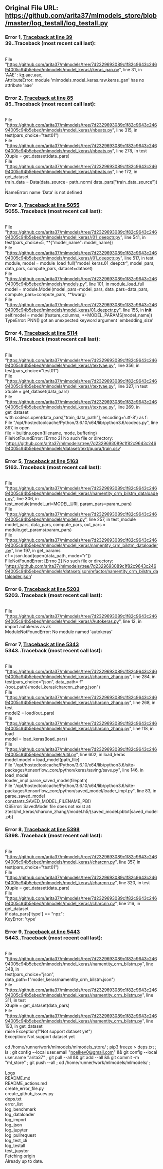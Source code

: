 ## Original File URL: https://github.com/arita37/mlmodels_store/blob/master/log_testall/log_testall.py


### Error 1, [Traceback at line 39](https://github.com/arita37/mlmodels_store/blob/master/log_testall/log_testall.py#L39)<br />39..Traceback (most recent call last):
<br />  File "https://github.com/arita37/mlmodels/tree/7d2329693089c1f82c9643c24694005c94b5ebed/mlmodels/model_keras//keras_gan.py", line 31, in <module>
<br />    'AAE' : kg.aae.aae,
<br />AttributeError: module 'mlmodels.model_keras.raw.keras_gan' has no attribute 'aae'



### Error 2, [Traceback at line 85](https://github.com/arita37/mlmodels_store/blob/master/log_testall/log_testall.py#L85)<br />85..Traceback (most recent call last):
<br />  File "https://github.com/arita37/mlmodels/tree/7d2329693089c1f82c9643c24694005c94b5ebed/mlmodels/model_keras//nbeats.py", line 315, in <module>
<br />    test(pars_choice="test01")
<br />  File "https://github.com/arita37/mlmodels/tree/7d2329693089c1f82c9643c24694005c94b5ebed/mlmodels/model_keras//nbeats.py", line 278, in test
<br />    Xtuple = get_dataset(data_pars)
<br />  File "https://github.com/arita37/mlmodels/tree/7d2329693089c1f82c9643c24694005c94b5ebed/mlmodels/model_keras//nbeats.py", line 172, in get_dataset
<br />    train_data = Data(data_source= path_norm( data_pars["train_data_source"]) ,
<br />NameError: name 'Data' is not defined



### Error 3, [Traceback at line 5055](https://github.com/arita37/mlmodels_store/blob/master/log_testall/log_testall.py#L5055)<br />5055..Traceback (most recent call last):
<br />  File "https://github.com/arita37/mlmodels/tree/7d2329693089c1f82c9643c24694005c94b5ebed/mlmodels/model_keras//01_deepctr.py", line 541, in <module>
<br />    test(pars_choice=5, **{"model_name": model_name})
<br />  File "https://github.com/arita37/mlmodels/tree/7d2329693089c1f82c9643c24694005c94b5ebed/mlmodels/model_keras//01_deepctr.py", line 517, in test
<br />    module, model = module_load_full("model_keras.01_deepctr", model_pars, data_pars, compute_pars, dataset=dataset)
<br />  File "https://github.com/arita37/mlmodels/tree/7d2329693089c1f82c9643c24694005c94b5ebed/mlmodels/models.py", line 101, in module_load_full
<br />    model = module.Model(model_pars=model_pars, data_pars=data_pars, compute_pars=compute_pars, **kwarg)
<br />  File "https://github.com/arita37/mlmodels/tree/7d2329693089c1f82c9643c24694005c94b5ebed/mlmodels/model_keras/01_deepctr.py", line 155, in __init__
<br />    self.model = modeli(feature_columns, **MODEL_PARAMS[model_name])
<br />TypeError: PNN() got an unexpected keyword argument 'embedding_size'



### Error 4, [Traceback at line 5114](https://github.com/arita37/mlmodels_store/blob/master/log_testall/log_testall.py#L5114)<br />5114..Traceback (most recent call last):
<br />  File "https://github.com/arita37/mlmodels/tree/7d2329693089c1f82c9643c24694005c94b5ebed/mlmodels/model_keras//textvae.py", line 356, in <module>
<br />    test(pars_choice="test01")
<br />  File "https://github.com/arita37/mlmodels/tree/7d2329693089c1f82c9643c24694005c94b5ebed/mlmodels/model_keras//textvae.py", line 327, in test
<br />    xtuple = get_dataset(data_pars)
<br />  File "https://github.com/arita37/mlmodels/tree/7d2329693089c1f82c9643c24694005c94b5ebed/mlmodels/model_keras//textvae.py", line 269, in get_dataset
<br />    with codecs.open(data_pars["train_data_path"], encoding='utf-8') as f:
<br />  File "/opt/hostedtoolcache/Python/3.6.10/x64/lib/python3.6/codecs.py", line 897, in open
<br />    file = builtins.open(filename, mode, buffering)
<br />FileNotFoundError: [Errno 2] No such file or directory: 'https://github.com/arita37/mlmodels/tree/7d2329693089c1f82c9643c24694005c94b5ebed/mlmodels/dataset/text/quora/train.csv'



### Error 5, [Traceback at line 5163](https://github.com/arita37/mlmodels_store/blob/master/log_testall/log_testall.py#L5163)<br />5163..Traceback (most recent call last):
<br />  File "https://github.com/arita37/mlmodels/tree/7d2329693089c1f82c9643c24694005c94b5ebed/mlmodels/model_keras//namentity_crm_bilstm_dataloader.py", line 306, in <module>
<br />    test_module(model_uri=MODEL_URI, param_pars=param_pars)
<br />  File "https://github.com/arita37/mlmodels/tree/7d2329693089c1f82c9643c24694005c94b5ebed/mlmodels/models.py", line 257, in test_module
<br />    model_pars, data_pars, compute_pars, out_pars = module.get_params(param_pars)
<br />  File "https://github.com/arita37/mlmodels/tree/7d2329693089c1f82c9643c24694005c94b5ebed/mlmodels/model_keras/namentity_crm_bilstm_dataloader.py", line 197, in get_params
<br />    cf = json.load(open(data_path, mode="r"))
<br />FileNotFoundError: [Errno 2] No such file or directory: 'https://github.com/arita37/mlmodels/tree/7d2329693089c1f82c9643c24694005c94b5ebed/mlmodels/dataset/json/refactor/namentity_crm_bilstm_dataloader.json'



### Error 6, [Traceback at line 5203](https://github.com/arita37/mlmodels_store/blob/master/log_testall/log_testall.py#L5203)<br />5203..Traceback (most recent call last):
<br />  File "https://github.com/arita37/mlmodels/tree/7d2329693089c1f82c9643c24694005c94b5ebed/mlmodels/model_keras//Autokeras.py", line 12, in <module>
<br />    import autokeras as ak
<br />ModuleNotFoundError: No module named 'autokeras'



### Error 7, [Traceback at line 5343](https://github.com/arita37/mlmodels_store/blob/master/log_testall/log_testall.py#L5343)<br />5343..Traceback (most recent call last):
<br />  File "https://github.com/arita37/mlmodels/tree/7d2329693089c1f82c9643c24694005c94b5ebed/mlmodels/model_keras//charcnn_zhang.py", line 284, in <module>
<br />    test(pars_choice="json", data_path= f"{root_path}/model_keras/charcnn_zhang.json")
<br />  File "https://github.com/arita37/mlmodels/tree/7d2329693089c1f82c9643c24694005c94b5ebed/mlmodels/model_keras//charcnn_zhang.py", line 268, in test
<br />    model2 = load(out_pars)
<br />  File "https://github.com/arita37/mlmodels/tree/7d2329693089c1f82c9643c24694005c94b5ebed/mlmodels/model_keras//charcnn_zhang.py", line 118, in load
<br />    model = load_keras(load_pars)
<br />  File "https://github.com/arita37/mlmodels/tree/7d2329693089c1f82c9643c24694005c94b5ebed/mlmodels/util.py", line 602, in load_keras
<br />    model.model = load_model(path_file)
<br />  File "/opt/hostedtoolcache/Python/3.6.10/x64/lib/python3.6/site-packages/tensorflow_core/python/keras/saving/save.py", line 146, in load_model
<br />    loader_impl.parse_saved_model(filepath)
<br />  File "/opt/hostedtoolcache/Python/3.6.10/x64/lib/python3.6/site-packages/tensorflow_core/python/saved_model/loader_impl.py", line 83, in parse_saved_model
<br />    constants.SAVED_MODEL_FILENAME_PB))
<br />OSError: SavedModel file does not exist at: ztest/ml_keras/charcnn_zhang//model.h5/{saved_model.pbtxt|saved_model.pb}



### Error 8, [Traceback at line 5398](https://github.com/arita37/mlmodels_store/blob/master/log_testall/log_testall.py#L5398)<br />5398..Traceback (most recent call last):
<br />  File "https://github.com/arita37/mlmodels/tree/7d2329693089c1f82c9643c24694005c94b5ebed/mlmodels/model_keras//charcnn.py", line 357, in <module>
<br />    test(pars_choice="test01")
<br />  File "https://github.com/arita37/mlmodels/tree/7d2329693089c1f82c9643c24694005c94b5ebed/mlmodels/model_keras//charcnn.py", line 320, in test
<br />    Xtuple = get_dataset(data_pars)
<br />  File "https://github.com/arita37/mlmodels/tree/7d2329693089c1f82c9643c24694005c94b5ebed/mlmodels/model_keras//charcnn.py", line 216, in get_dataset
<br />    if data_pars['type'] == "npz":
<br />KeyError: 'type'



### Error 9, [Traceback at line 5443](https://github.com/arita37/mlmodels_store/blob/master/log_testall/log_testall.py#L5443)<br />5443..Traceback (most recent call last):
<br />  File "https://github.com/arita37/mlmodels/tree/7d2329693089c1f82c9643c24694005c94b5ebed/mlmodels/model_keras//namentity_crm_bilstm.py", line 348, in <module>
<br />    test(pars_choice="json", data_path=f"model_keras/namentity_crm_bilstm.json")
<br />  File "https://github.com/arita37/mlmodels/tree/7d2329693089c1f82c9643c24694005c94b5ebed/mlmodels/model_keras//namentity_crm_bilstm.py", line 311, in test
<br />    Xtuple = get_dataset(data_pars)
<br />  File "https://github.com/arita37/mlmodels/tree/7d2329693089c1f82c9643c24694005c94b5ebed/mlmodels/model_keras//namentity_crm_bilstm.py", line 193, in get_dataset
<br />    raise Exception(f"Not support dataset yet")
<br />Exception: Not support dataset yet
<br />
<br />   cd /home/runner/work/mlmodels/mlmodels_store/ ;            pip3 freeze > deps.txt ;            ls ;            git config --local user.email "noelkev0@gmail.com" && git config --local user.name "arita37"         ;            git pull --all  &&  git add --all &&  git commit -m "ml_store"  ;            git push --all ;            cd /home/runner/work/mlmodels/mlmodels/ ;         
<br />Logs
<br />README.md
<br />README_actions.md
<br />create_error_file.py
<br />create_github_issues.py
<br />deps.txt
<br />error_list
<br />log_benchmark
<br />log_dataloader
<br />log_import
<br />log_json
<br />log_jupyter
<br />log_pullrequest
<br />log_test_cli
<br />log_testall
<br />test_jupyter
<br />Fetching origin
<br />Already up to date.
